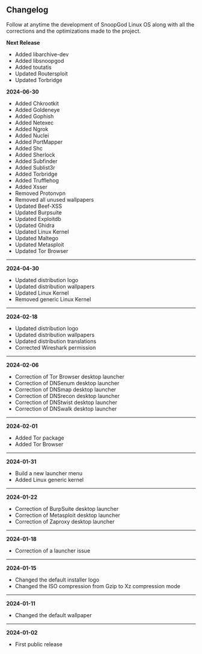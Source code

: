 ## Changelog

Follow at anytime the development of SnoopGod Linux OS along with all the corrections and the optimizations made to the project.

**Next Release**

- Added libarchive-dev
- Added libsnoopgod
- Added toutatis
- Updated Routersploit
- Updated Torbridge

**2024-06-30**

- Added Chkrootkit
- Added Goldeneye
- Added Gophish
- Added Netexec
- Added Ngrok
- Added Nuclei
- Added PortMapper
- Added Shc
- Added Sherlock
- Added Subfinder
- Added Sublist3r
- Added Torbridge
- Added Trufflehog
- Added Xsser
- Removed Protonvpn
- Removed all unused wallpapers
- Updated Beef-XSS
- Updated Burpsuite
- Updated Exploitdb
- Updated Ghidra
- Updated Linux Kernel
- Updated Maltego
- Updated Metasploit
- Updated Tor Browser

* * *

**2024-04-30**

- Updated distribution logo
- Updated distribution wallpapers
- Updated Linux Kernel
- Removed generic Linux Kernel

* * *

**2024-02-18**

- Updated distribution logo
- Updated distribution wallpapers
- Updated distribution translations
- Corrected Wireshark permission

* * *

**2024-02-06**

- Correction of Tor Browser desktop launcher
- Correction of DNSenum desktop launcher
- Correction of DNSmap desktop launcher
- Correction of DNSrecon desktop launcher
- Correction of DNStwist desktop launcher
- Correction of DNSwalk desktop launcher

* * *

**2024-02-01**

- Added Tor package
- Added Tor Browser

* * *

**2024-01-31**

- Build a new launcher menu
- Added Linux generic kernel

* * *

**2024-01-22**

- Correction of BurpSuite desktop launcher
- Correction of Metasploit desktop launcher
- Correction of Zaproxy desktop launcher

* * *

**2024-01-18**

- Correction of a launcher issue

* * *

**2024-01-15**

- Changed the default installer logo
- Changed the ISO compression from Gzip to Xz compression mode

* * *

**2024-01-11**

- Changed the default wallpaper

* * *

**2024-01-02**

- First public release
